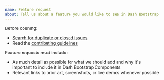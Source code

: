 ```yaml
---
name: Feature request
about: Tell us about a feature you would like to see in Dash Bootstrap Components
---
```


Before opening:

- [Search for duplicate or closed issues](https://github.com/facultyai/dash-bootstrap-components/issues?utf8=%E2%9C%93&q=is%3Aissue)
- Read the [contributing guidelines](https://github.com/facultyai/dash-bootstrap-components/blob/master/.github/CONTRIBUTING.md)

Feature requests must include:

- As much detail as possible for what we should add and why it's important to
include it in Dash Bootstrap Components
- Relevant links to prior art, screenshots, or live demos whenever possible
